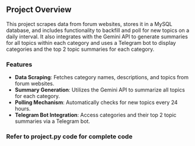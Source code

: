 ## Project Overview

This project scrapes data from forum websites, stores it in a MySQL database, and includes functionality to backfill and poll for new topics on a daily interval. It also integrates with the Gemini API to generate summaries for all topics within each category and uses a Telegram bot to display categories and the top 2 topic summaries for each category.

### Features
- **Data Scraping**: Fetches category names, descriptions, and topics from forum websites.
- **Summary Generation**: Utilizes the Gemini API to summarize all topics for each category.
- **Polling Mechanism**: Automatically checks for new topics every 24 hours.
- **Telegram Bot Integration**: Access categories and their top 2 topic summaries via a Telegram bot.

### Refer to project.py code for complete code




